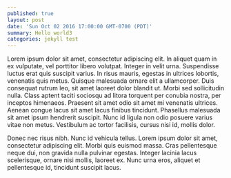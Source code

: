 ```yaml
---
published: true
layout: post
date: 'Sun Oct 02 2016 17:00:00 GMT-0700 (PDT)'
summary: Hello world3
categories: jekyll test
---
```

Lorem ipsum dolor sit amet, consectetur adipiscing elit. In aliquet quam in ex vulputate, vel porttitor libero volutpat. Integer in velit urna. Suspendisse luctus erat quis suscipit varius. In risus mauris, egestas in ultrices lobortis, venenatis quis metus. Quisque malesuada ornare elit a ullamcorper. Duis consequat rutrum leo, sit amet laoreet dolor blandit ut. Morbi sed sollicitudin nulla. Class aptent taciti sociosqu ad litora torquent per conubia nostra, per inceptos himenaeos. Praesent sit amet odio sit amet mi venenatis ultrices. Aenean congue lacus sit amet lacus finibus tincidunt. Phasellus malesuada sit amet ipsum hendrerit suscipit. Nunc id ligula non odio posuere varius vitae non metus. Vestibulum ac tortor facilisis, cursus nisi id, mollis dolor.

Donec nec risus nibh. Nunc id vehicula tellus. Lorem ipsum dolor sit amet, consectetur adipiscing elit. Morbi quis euismod massa. Cras pellentesque neque dui, non gravida nulla pulvinar egestas. Integer lacinia lacus scelerisque, ornare nisi mollis, laoreet ex. Nunc urna eros, aliquet et pellentesque id, tincidunt suscipit lacus.
